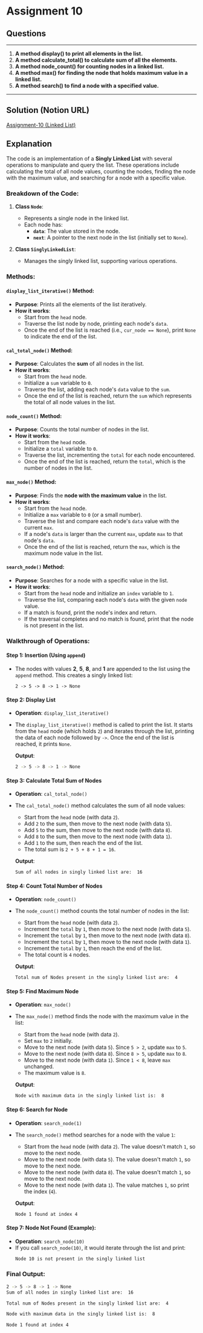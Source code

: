 # Assignment 10

## **Questions**

---

1. **A method display() to print all elements in the list.**
2. **A method calculate_total() to calculate sum of all the elements.**
3. **A method node_count() for counting nodes in a linked list.**
4. **A method max() for finding the node that holds maximum value in a linked list.**
5. **A method search() to find a node with a specified value.**

---

## Solution (Notion URL)

[Assignment-10 (Linked List)](https://mohammed-varaliya.notion.site/Assignment-10-Linked-List-1429033ff7158089b471ddb63b6793c6?pvs=4)

## Explanation

The code is an implementation of a **Singly Linked List** with several operations to manipulate and query the list. These operations include calculating the total of all node values, counting the nodes, finding the node with the maximum value, and searching for a node with a specific value.

### Breakdown of the Code:

1. **Class `Node`**:

   - Represents a single node in the linked list.
   - Each node has:
     - **`data`**: The value stored in the node.
     - **`next`**: A pointer to the next node in the list (initially set to `None`).

2. **Class `SinglyLinkedList`**:
   - Manages the singly linked list, supporting various operations.

### Methods:

#### **`display_list_iterative()` Method**:

- **Purpose**: Prints all the elements of the list iteratively.
- **How it works**:
  - Start from the `head` node.
  - Traverse the list node by node, printing each node's `data`.
  - Once the end of the list is reached (i.e., `cur_node == None`), print `None` to indicate the end of the list.

#### **`cal_total_node()` Method**:

- **Purpose**: Calculates the **sum** of all nodes in the list.
- **How it works**:
  - Start from the `head` node.
  - Initialize a `sum` variable to `0`.
  - Traverse the list, adding each node's `data` value to the `sum`.
  - Once the end of the list is reached, return the `sum` which represents the total of all node values in the list.

#### **`node_count()` Method**:

- **Purpose**: Counts the total number of nodes in the list.
- **How it works**:
  - Start from the `head` node.
  - Initialize a `total` variable to `0`.
  - Traverse the list, incrementing the `total` for each node encountered.
  - Once the end of the list is reached, return the `total`, which is the number of nodes in the list.

#### **`max_node()` Method**:

- **Purpose**: Finds the **node with the maximum value** in the list.
- **How it works**:
  - Start from the `head` node.
  - Initialize a `max` variable to `0` (or a small number).
  - Traverse the list and compare each node's `data` value with the current `max`.
  - If a node's `data` is larger than the current `max`, update `max` to that node's `data`.
  - Once the end of the list is reached, return the `max`, which is the maximum node value in the list.

#### **`search_node()` Method**:

- **Purpose**: Searches for a node with a specific value in the list.
- **How it works**:
  - Start from the `head` node and initialize an `index` variable to `1`.
  - Traverse the list, comparing each node's `data` with the given `node` value.
  - If a match is found, print the node's index and return.
  - If the traversal completes and no match is found, print that the node is not present in the list.

### Walkthrough of Operations:

#### **Step 1: Insertion (Using `append`)**

- The nodes with values **2**, **5**, **8**, and **1** are appended to the list using the `append` method. This creates a singly linked list:
  ```
  2 -> 5 -> 8 -> 1 -> None
  ```

#### **Step 2: Display List**

- **Operation**: `display_list_iterative()`
- The `display_list_iterative()` method is called to print the list. It starts from the `head` node (which holds `2`) and iterates through the list, printing the data of each node followed by `->`. Once the end of the list is reached, it prints `None`.

  **Output**:

  ```bash
  2 -> 5 -> 8 -> 1 -> None
  ```

#### **Step 3: Calculate Total Sum of Nodes**

- **Operation**: `cal_total_node()`
- The `cal_total_node()` method calculates the sum of all node values:

  - Start from the `head` node (with data `2`).
  - Add `2` to the sum, then move to the next node (with data `5`).
  - Add `5` to the sum, then move to the next node (with data `8`).
  - Add `8` to the sum, then move to the next node (with data `1`).
  - Add `1` to the sum, then reach the end of the list.
  - The total sum is `2 + 5 + 8 + 1 = 16`.

  **Output**:

  ```bash
  Sum of all nodes in singly linked list are:  16
  ```

#### **Step 4: Count Total Number of Nodes**

- **Operation**: `node_count()`
- The `node_count()` method counts the total number of nodes in the list:

  - Start from the `head` node (with data `2`).
  - Increment the `total` by `1`, then move to the next node (with data `5`).
  - Increment the `total` by `1`, then move to the next node (with data `8`).
  - Increment the `total` by `1`, then move to the next node (with data `1`).
  - Increment the `total` by `1`, then reach the end of the list.
  - The total count is `4` nodes.

  **Output**:

  ```bash
  Total num of Nodes present in the singly linked list are:  4
  ```

#### **Step 5: Find Maximum Node**

- **Operation**: `max_node()`
- The `max_node()` method finds the node with the maximum value in the list:

  - Start from the `head` node (with data `2`).
  - Set `max` to `2` initially.
  - Move to the next node (with data `5`). Since `5 > 2`, update `max` to `5`.
  - Move to the next node (with data `8`). Since `8 > 5`, update `max` to `8`.
  - Move to the next node (with data `1`). Since `1 < 8`, leave `max` unchanged.
  - The maximum value is `8`.

  **Output**:

  ```bash
  Node with maximum data in the singly linked list is:  8
  ```

#### **Step 6: Search for Node**

- **Operation**: `search_node(1)`
- The `search_node()` method searches for a node with the value `1`:

  - Start from the `head` node (with data `2`). The value doesn't match `1`, so move to the next node.
  - Move to the next node (with data `5`). The value doesn't match `1`, so move to the next node.
  - Move to the next node (with data `8`). The value doesn't match `1`, so move to the next node.
  - Move to the next node (with data `1`). The value matches `1`, so print the index (`4`).

  **Output**:

  ```bash
  Node 1 found at index 4
  ```

#### **Step 7: Node Not Found (Example)**:

- **Operation**: `search_node(10)`
- If you call `search_node(10)`, it would iterate through the list and print:
  ```bash
  Node 10 is not present in the singly linked list
  ```

### Final Output:

```bash
2 -> 5 -> 8 -> 1 -> None
Sum of all nodes in singly linked list are:  16

Total num of Nodes present in the singly linked list are:  4

Node with maximum data in the singly linked list is:  8

Node 1 found at index 4
```
